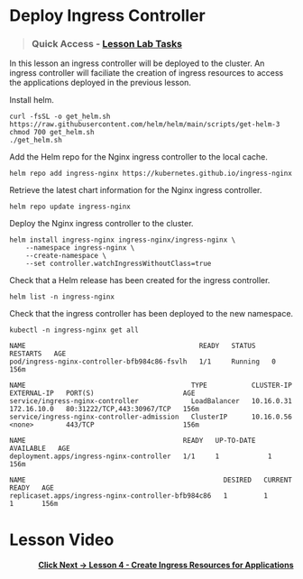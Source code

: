 # Deploy Ingress Controller

> ### Quick Access - [Lesson Lab Tasks](#Lesson-Lab-Tasks) 

In this lesson an ingress controller will be deployed to the cluster. An ingress controller will faciliate the creation of ingress resources to access the applications deployed in the previous lesson.

Install helm.

```
curl -fsSL -o get_helm.sh https://raw.githubusercontent.com/helm/helm/main/scripts/get-helm-3
chmod 700 get_helm.sh
./get_helm.sh

```
Add the Helm repo for the Nginx ingress controller to the local cache.

```
helm repo add ingress-nginx https://kubernetes.github.io/ingress-nginx
```

Retrieve the latest chart information for the Nginx ingress controller.

```
helm repo update ingress-nginx

```

Deploy the Nginx ingress controller to the cluster.

```
helm install ingress-nginx ingress-nginx/ingress-nginx \
    --namespace ingress-nginx \
    --create-namespace \
    --set controller.watchIngressWithoutClass=true
```

Check that a Helm release has been created for the ingress controller.

```
helm list -n ingress-nginx

```

Check that the ingress controller has been deployed to the new namespace.

```
kubectl -n ingress-nginx get all

```

```
NAME                                           READY   STATUS    RESTARTS   AGE
pod/ingress-nginx-controller-bfb984c86-fsvlh   1/1     Running   0          156m

NAME                                         TYPE           CLUSTER-IP   EXTERNAL-IP   PORT(S)                      AGE
service/ingress-nginx-controller             LoadBalancer   10.16.0.31   172.16.10.0   80:31222/TCP,443:30967/TCP   156m
service/ingress-nginx-controller-admission   ClusterIP      10.16.0.56   <none>        443/TCP                      156m

NAME                                       READY   UP-TO-DATE   AVAILABLE   AGE
deployment.apps/ingress-nginx-controller   1/1     1            1           156m

NAME                                                 DESIRED   CURRENT   READY   AGE
replicaset.apps/ingress-nginx-controller-bfb984c86   1         1         1       156m

```



# Lesson Video

#### <div align="right">  [Click Next -> Lesson 4 - Create Ingress Resources for Applications](https://github.com/Pooriya-a/quickstart-self-service/blob/main/modules/5.create-ingress-resources.md) </div>
